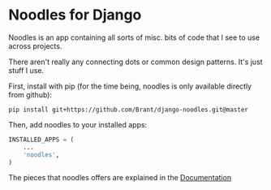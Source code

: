 Noodles for Django
==============
Noodles is an app containing all sorts of misc. bits of code that I see to use across projects.

There aren't really any connecting dots or common design patterns. It's just stuff I use.

First, install with pip (for the time being, noodles is only available directly from github):
```
pip install git+https://github.com/Brant/django-noodles.git@master
```

Then, add noodles to your installed apps:
```python
INSTALLED_APPS = (
    ...
    'noodles',
)
```
The pieces that noodles offers are explained in the [Documentation](http://brant.github.io/django-noodles/)
